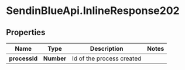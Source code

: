# SendinBlueApi.InlineResponse202

## Properties
Name | Type | Description | Notes
------------ | ------------- | ------------- | -------------
**processId** | **Number** | Id of the process created | 


